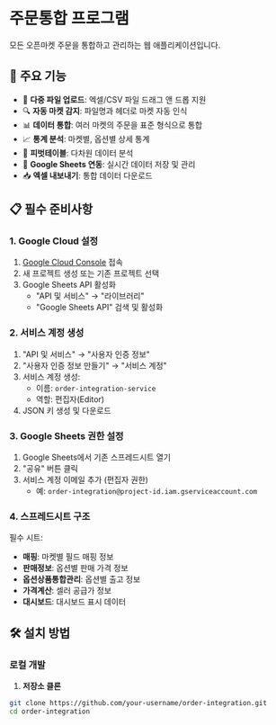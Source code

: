 # 주문통합 프로그램

모든 오픈마켓 주문을 통합하고 관리하는 웹 애플리케이션입니다.

## 🚀 주요 기능

- 📁 **다중 파일 업로드**: 엑셀/CSV 파일 드래그 앤 드롭 지원
- 🔍 **자동 마켓 감지**: 파일명과 헤더로 마켓 자동 인식
- 📊 **데이터 통합**: 여러 마켓의 주문을 표준 형식으로 통합
- 📈 **통계 분석**: 마켓별, 옵션별 상세 통계
- 🔄 **피벗테이블**: 다차원 데이터 분석
- 💾 **Google Sheets 연동**: 실시간 데이터 저장 및 관리
- 📥 **엑셀 내보내기**: 통합 데이터 다운로드

## 📋 필수 준비사항

### 1. Google Cloud 설정

1. [Google Cloud Console](https://console.cloud.google.com) 접속
2. 새 프로젝트 생성 또는 기존 프로젝트 선택
3. Google Sheets API 활성화
   - "API 및 서비스" → "라이브러리"
   - "Google Sheets API" 검색 및 활성화

### 2. 서비스 계정 생성

1. "API 및 서비스" → "사용자 인증 정보"
2. "사용자 인증 정보 만들기" → "서비스 계정"
3. 서비스 계정 생성:
   - 이름: `order-integration-service`
   - 역할: 편집자(Editor)
4. JSON 키 생성 및 다운로드

### 3. Google Sheets 권한 설정

1. Google Sheets에서 기존 스프레드시트 열기
2. "공유" 버튼 클릭
3. 서비스 계정 이메일 추가 (편집자 권한)
   - 예: `order-integration@project-id.iam.gserviceaccount.com`

### 4. 스프레드시트 구조

필수 시트:
- **매핑**: 마켓별 필드 매핑 정보
- **판매정보**: 옵션별 판매 가격 정보
- **옵션상품통합관리**: 옵션별 출고 정보
- **가격계산**: 셀러 공급가 정보
- **대시보드**: 대시보드 표시 데이터

## 🛠️ 설치 방법

### 로컬 개발

1. **저장소 클론**
```bash
git clone https://github.com/your-username/order-integration.git
cd order-integration
